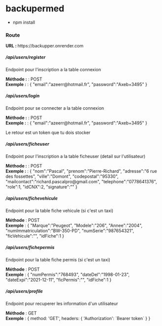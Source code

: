 # backupermed

- npm install

<h3>Route</h3>
<b>URL : </b>https://backupper.onrender.com
<h5>/api/users/register</h5>
<p>Endpoint pour l'inscription a la table connexion</p>
<b>Méthode :</b> : POST<br>
<b>Exemple :</b> : 
{
    "email":"azeerr@hotmail.fr",
    "password":"Axeb+3495"
}

<h5>/api/users/login</h5>
<p>Endpoint pour se connecter a la table connexion</p>
<b>Méthode :</b> : POST<br>
<b>Exemple :</b> : 
{
    "email":"azeerr@hotmail.fr",
    "password":"Axeb+3495"
}

<p>Le retour est un token que tu dois stocker</p>

<h5>/api/users/ficheuser</h5>
<p>Endpoint pour l'inscription a la table ficheuser (detail sur l'utilisateur)</p>
<b>Méthode :</b> : POST<br>
<b>Exemple :</b> : 
{
    "nom":"Pascal", 
    "prenom":"Pierre-Richard", 
    "adresse":"6 rue des fossettes", 
    "ville":"Domont", 
    "codepostal":"95330", 
    "mailcontact":"richard.pascalpro@gmail.com", 
    "telephone":"0778641376", 
    "role":1, 
    "idCNX":2, 
    "signature":""
}

<h5>/api/users/fichevehicule</h5>
<p>Endpoint pour la table fiche vehicule (si c'est un taxi)</p>
<b>Méthode</b> : POST<br>
<b>Exemple</b> :
{
    "Marque":"Peugeot", 
    "Modele":"206", 
    "Annee":"2004", 
    "numImmatriculation":"BW-350-PD", 
    "numSerie":"987654321", 
    "ficVehicule":"", 
    "idFiche":1
}


<h5>/api/users/fichepermis</h5>
<p>Endpoint pour la table fiche permis (si c'est un taxi)</p>
<b>Méthode</b> : POST<br>
<b>Exemple</b> :
{
    "numPermis":"768493", 
    "dateDel":"1998-01-23", 
    "dateExpi":"2021-12-11", 
    "ficPermis":"", 
    "idFiche":1
}

<h5>/api/users/profile</h5>
<p>Endpoint pour recuperer les information d'un utilisateur</p>
<b>Méthode</b> : GET<br>
<b>Exemple</b> :
{
    method: 'GET',
    headers: {
        'Authorization': `Bearer token`
    }
}